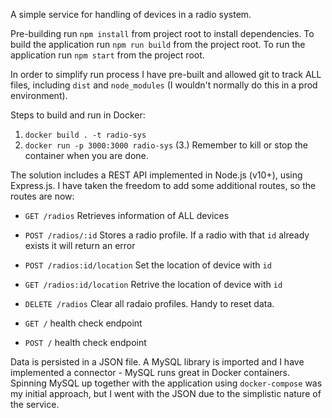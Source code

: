 A simple service for handling of devices in a radio system.

Pre-building run `npm install` from project root to install dependencies.
To build the application run `npm run build` from the project root.
To run the application run `npm start` from the project root.

In order to simplify run process I have pre-built and allowed git to track ALL files, including `dist` and `node_modules` (I wouldn't normally do this in a prod environment).

Steps to build and run in Docker:
1. `docker build . -t radio-sys`
2. `docker run -p 3000:3000 radio-sys`
(3.) Remember to kill or stop the container when you are done.

The solution includes a REST API implemented in Node.js (v10+), using Express.js. 
I have taken the freedom to add some additional routes, so the routes are now: 

* `GET /radios` Retrieves information of ALL devices
* `POST /radios/:id` Stores a radio profile. If a radio with that `id` already exists it will return an error
* `POST /radios:id/location` Set the location of device with `id`
* `GET /radios:id/location` Retrive the location of device with `id`
* `DELETE /radios` Clear all radaio profiles. Handy to reset data.

* `GET /` health check endpoint
* `POST /` health check endpoint

Data is persisted in a JSON file.
A MySQL library is imported and I have implemented a connector - MySQL runs great in Docker containers. 
Spinning MySQL up together with the application using `docker-compose` was my initial approach, but I went with the JSON due to the simplistic nature of the service. 
